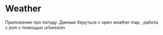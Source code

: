# Weather
Приложение про погоду. Данные беруться с open weather map , работа с json с помощью urlsession

